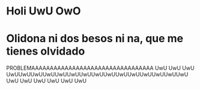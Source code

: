 # Holi UwU OwO

# Olidona ni dos besos ni na, que me tienes olvidado

PROBLEMAAAAAAAAAAAAAAAAAAAAAAAAAAAAAAAAA
UwU
UwU
UwU
UwUUwUUwUUwUUwUUwUUwUUwUUwUUwUUwUUwUUwUUwUUwU
UwU
UwU
UwU
UwU
UwU
UwU


